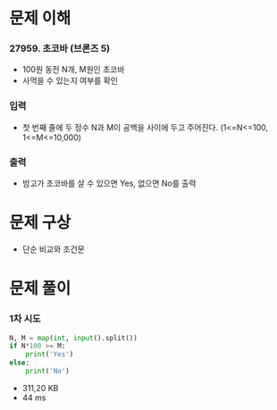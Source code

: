 # 문제 이해
### 27959. 초코바 (브론즈 5)
* 100원 동전 N개, M원인 초코바
* 사먹을 수 있는지 여부를 확인
### 입력
* 첫 번째 줄에 두 정수 N과 M이 공백을 사이에 두고 주어진다. (1<=N<=100, 1<=M<=10,000)
### 출력
* 밤고가 초코바를 살 수 있으면 Yes, 없으면 No를 출력
# 문제 구상
* 단순 비교와 조건문
# 문제 풀이
### 1차 시도
```python
N, M = map(int, input().split())
if N*100 >= M:
    print('Yes')
else:
    print('No')
```
* 311,20 KB
* 44 ms